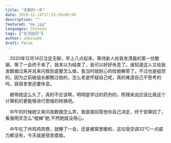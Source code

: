 ```yaml
---
title: "无聊的一天"
date: 2020-12-14T17:23:39+08:00
description: ""
featured: "me.jpg"
languages: Chinese
tags: ["生活经历"]
author: adminwbb
draft: false
---
```



&ensp;&ensp;2020年12月14日注定无聊，早上八点起来，等待新人给我发清晨的第一份数据，等了一会终于来了，我本以为结束了，我可以好好休息了。谁知道这人又给我发数据过来并且来问我到底要怎么做，我当时就耐心的给她解答了。不过也是挺烦的，因为之前破组长都教过她的，怎么老是怀疑自己呢，真的难道自己不思考的吗，我宿舍里还要休息。


&ensp;&ensp;都带她这么久了，真的不应该啊，明明是学过的药剂的，照理来说应该比我这个计算机的更能够进行思维的转换吧。


&ensp;&ensp;中午的时候她又来问我数据怎么弄，我直接回答他你自己决定，终于安静回了，看我明天怎么"棍棒"她,不然她就没用心。


&ensp;&ensp;中午吃了炸鸡鸡肉卷，就睡了一会，还是被窝里暖和，这垃圾空调32℃一点威力都没有，今天就是宿舍摸鱼。



